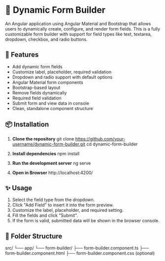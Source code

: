 # 🧱 Dynamic Form Builder

An Angular application using Angular Material and Bootstrap that allows users to dynamically create, configure, and render form fields. This is a fully customizable form builder with support for field types like text, textarea, dropdown, checkbox, and radio buttons.

## 🚀 Features
- Add dynamic form fields
- Customize label, placeholder, required validation
- Dropdown and radio support with default options
- Angular Material form components
- Bootstrap-based layout
- Remove fields dynamically
- Required field validation
- Submit form and view data in console
- Clean, standalone component structure

## 📦 Installation
1. **Clone the repository**
   git clone https://github.com/your-username/dynamic-form-builder.git
   cd dynamic-form-builder

2. **Install dependencies**
   npm install

3. **Run the development server**
    ng serve

4. **Open in Browser**
   http://localhost:4200/

## ✨ Usage
1. Select the field type from the dropdown.
2. Click "Add Field" to insert it into the form preview.
3. Customize the label, placeholder, and required setting.
4. Fill the fields and click "Submit".
5. If the form is valid, submitted data will be shown in the browser console.

## 📁 Folder Structure
src/
  └── app/
      └── form-builder/
          ├── form-builder.component.ts
          ├── form-builder.component.html
          ├── form-builder.component.css (optional)
